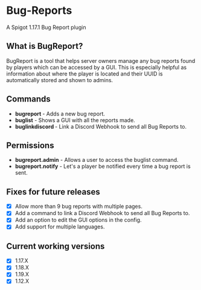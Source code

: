 # Bug-Reports
A Spigot 1.17.1 Bug Report plugin

## What is BugReport?
BugReport is a tool that helps server owners manage any bug reports found by players which can be accessed by a GUI. This is especially helpful as information about where the player is located and their UUID is automatically stored and shown to admins.

## Commands
- **bugreport <message>** - Adds a new bug report.
- **buglist** - Shows a GUI with all the reports made.
- **buglinkdiscord <Webhook URL>** - Link a Discord Webhook to send all Bug Reports to.
## Permissions
- **bugreport.admin** - Allows a user to access the buglist command.
- **bugreport.notify** - Let's a player be notified every time a bug report is sent.

## Fixes for future releases
- [x] Allow more than 9 bug reports with multiple pages.
- [x] Add a command to link a Discord Webhook to send all Bug Reports to.
- [x] Add an option to edit the GUI options in the config.
- [x] Add support for multiple languages.

## Current working versions
- [x] 1.17.X
- [x] 1.18.X
- [x] 1.19.X
- [x] 1.12.X
